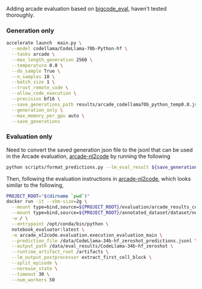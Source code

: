 
Adding arcade evaluation based on [bigcode_eval](https://github.com/bigcode-project/bigcode-evaluation-harness/tree/main), haven't tested thoroughly.

### Generation only

```bash
accelerate launch  main.py \
  --model codellama/CodeLlama-70b-Python-hf \
  --tasks arcade \
  --max_length_generation 2560 \
  --temperature 0.8 \
  --do_sample True \
  --n_samples 10 \
  --batch_size 1 \
  --trust_remote_code \
  --allow_code_execution \
  --precision bf16 \
  --save_generations_path results/arcade_codellama70b_python_temp0.8.json \
  --generation_only \
  --max_memory_per_gpu auto \
  --save_generations
```

### Evaluation only

Need to convert the saved generation json file to the jsonl that can be used in the Arcade evaluation, [arcade-nl2code](https://github.com/google-research/arcade-nl2code.git)
by running the following
```bash
python scripts/format_predictions.py --lm_eval_result ${save_generations_path}
```

Then, following the evaluation instructions in [arcade-nl2code](https://github.com/google-research/arcade-nl2code.git), which looks similar to the following,

```bash
PROJECT_ROOT="$(dirname `pwd`)"
docker run -it --shm-size=2g \
  --mount type=bind,source=${PROJECT_ROOT}/evaluation/arcade_results_codellama,target=/data \
  --mount type=bind,source=${PROJECT_ROOT}/annotated_dataset/dataset/new_tasks/artifacts,target=/artifacts \
  -w / \
  --entrypoint /opt/conda/bin/python \
  notebook_evaluator:latest \
  -m arcade_nl2code.evaluation.execution_evaluation_main \
  --prediction_file /data/CodeLlama-34b-hf_zeroshot_predictions.jsonl \
  --output_path /data/eval_results/CodeLlama-34b-hf_zeroshot \
  --runtime_artifact_root /artifacts \
  --lm_output_postprocessor extract_first_cell_block \
  --split_episode \
  --noreuse_state \
  --timeout 30 \
  --num_workers 50
```
